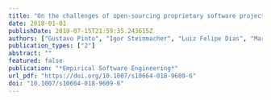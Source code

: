 ```yaml
---
title: "On the challenges of open-sourcing proprietary software projects"
date: 2018-01-01
publishDate: 2019-07-15T21:59:35.243615Z
authors: ["Gustavo Pinto", "Igor Steinmacher", "Luiz Felipe Dias", "Marco Aurélio Gerosa"]
publication_types: ["2"]
abstract: ""
featured: false
publication: "*Empirical Software Engineering*"
url_pdf: "https://doi.org/10.1007/s10664-018-9609-6"
doi: "10.1007/s10664-018-9609-6"
---
```


